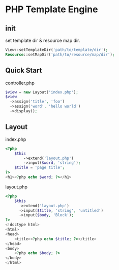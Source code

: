 PHP Template Engine
=======

## init

set template dir & resource map dir.

```php
View::setTemplateDir('path/to/template/dir');
Resource::setMapDir('path/to/resource/map/dir');
```

## Quick Start

controller.php

```php
$view = new Layout('index.php');
$view
  ->assign('title', 'foo')
  ->assign('word', 'hello world')
  ->display();
```

## Layout

index.php

```php
<?php
    $this
        ->extend('layout.php')
        ->input($word, 'string');
    $title = 'page title';
?>
<h1><?php echo $word; ?></h1>
```

layout.php

```php
<?php
    $this
      ->extend('layout.php')
      ->input($title, 'string', 'untitled')
      ->input($body, 'Block');
?>
<!doctype html>
<html>
<head>
    <title><?php echo $title; ?></title>
</head>
<body>
    <?php echo $body; ?>
</body>
</html>
```